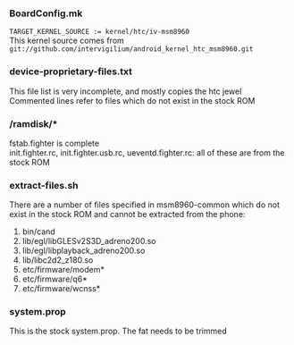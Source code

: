 ### BoardConfig.mk

`TARGET_KERNEL_SOURCE := kernel/htc/iv-msm8960`  
This kernel source comes from
`git://github.com/intervigilium/android_kernel_htc_msm8960.git`

### device-proprietary-files.txt

This file list is very incomplete, and mostly copies the htc jewel  
Commented lines refer to files which do not exist in the stock ROM

### /ramdisk/*

fstab.fighter is complete  
init.fighter.rc, init.fighter.usb.rc, ueventd.fighter.rc: all of these are from the stock ROM

### extract-files.sh

There are a number of files specified in msm8960-common which do not exist in the stock ROM and cannot be extracted from the phone:

1.  bin/cand
2.  lib/egl/libGLESv2S3D_adreno200.so
3.  lib/egl/libplayback_adreno200.so
4.  lib/libc2d2_z180.so
5.  etc/firmware/modem*
6.  etc/firmware/q6*
7.  etc/firmware/wcnss*

### system.prop

This is the stock system.prop.  The fat needs to be trimmed
